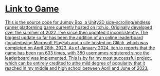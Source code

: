 <h1><a href=https://superlum1nal.itch.io/jumpy-box>Link to Game</h1>
This is the source code for Jumpy Box, a Unity2D side-scrolling/endless runner platforming game currently hosted on itch.io. Originally developed over the summer of 2022, I've since then updated it inconsistently. The biggest update so far has been the addition of an online leaderboard (locatedusing Microsoft PlayFab and a site hosted on Glitch, which was completed on April 28th, 2023. 
As of January 2024, itch.io reports that the game has been run 633 times, with 380 usernames registered since the leaderboard was implemented. This is by far my most successful project, which can be entirely credited to athe mild degree of popularity that it reached in my middle and high school between April and June of 2023.
